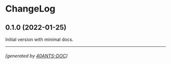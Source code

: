 <a id="x-28COMMONDOC-MARKDOWN-DOCS-2FCHANGELOG-3A-40CHANGELOG-2040ANTS-DOC-2FLOCATIVES-3ASECTION-29"></a>

# ChangeLog

<a id="x-28COMMONDOC-MARKDOWN-DOCS-2FCHANGELOG-3A-3A-7C0-2E1-2E0-7C-2040ANTS-DOC-2FLOCATIVES-3ASECTION-29"></a>

## 0.1.0 (2022-01-25)

Initial version with minimal docs.



* * *
###### [generated by [40ANTS-DOC](https://40ants.com/doc/)]
